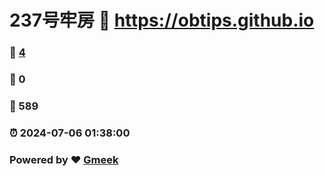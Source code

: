 # 237号牢房 :link: https://obtips.github.io 
### :page_facing_up: [4](https://obtips.github.io/tag.html) 
### :speech_balloon: 0 
### :hibiscus: 589 
### :alarm_clock: 2024-07-06 01:38:00 
### Powered by :heart: [Gmeek](https://github.com/Meekdai/Gmeek)
